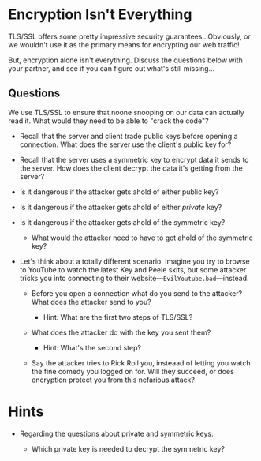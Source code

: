 # Encryption Isn't Everything

TLS/SSL offers some pretty impressive security guarantees...Obviously, or we wouldn't use it as the primary means for encrypting our web traffic!

But, encryption alone isn't everything. Discuss the questions below with your partner, and see if you can figure out what's still missing...

## Questions

We use TLS/SSL to ensure that noone snooping on our data can actually read it. What would they need to be able to "crack the code"?

- Recall that the server and client trade public keys before opening a connection. What does the server use the client's public key for?

- Recall that the server uses a symmetric key to encrypt data it sends to the server. How does the client decrypt the data it's getting from the server?

- Is it dangerous if the attacker gets ahold of either public key?

- Is it dangerous if the attacker gets ahold of either _private_ key?

- Is it dangerous if the attacker gets ahold of the symmetric key?

    - What would the attacker need to have to get ahold of the symmetric key?

- Let's think about a totally different scenario. Imagine you try to browse to YouTube to watch the latest Key and Peele skits, but some attacker tricks you into connecting to their website—`EvilYoutube.bad`—instead.

  - Before you open a connection what do you send to the attacker? What does the attacker send to you?

    - Hint: What are the first two steps of TLS/SSL?

  - What does the attacker do with the key you sent them?

    - Hint: What's the second step?

  - Say the attacker tries to Rick Roll you, insteaad of letting you watch the fine comedy you logged on for. Will they succeed, or does encryption protect you from this nefarious attack?

# Hints

- Regarding the questions about private and symmetric keys:

  - Which private key is needed to decrypt the symmetric key?
